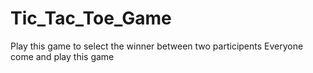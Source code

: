 # Tic_Tac_Toe_Game
Play this game to select the winner between two participents
Everyone come and play this game